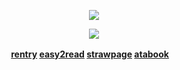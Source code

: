 
  <p align="center">
</p>
 <p align="center">
<img src="https://file.garden/Zy4Qac38k0TT_wEe/imageedit_1_6822589144.png" data-canonical-src="(https://pbs.twimg.com/media/GYszLABX0AAIY8N?format=jpg&name=4096x4096)" width =  />
</p>
<p align="center">
  <img src="https://komarev.com/ghpvc/?username=hamatours&label=vistors&color=8acceb">
  </p>
<div align="center">

<b> [rentry](https://rentry.co/yuridivye) [easy2read](https://rentry.co/fishmael) [strawpage](https://gachikoi.straw.page/) [atabook](https://kurode.atabook.org/)ㅤ</b>
